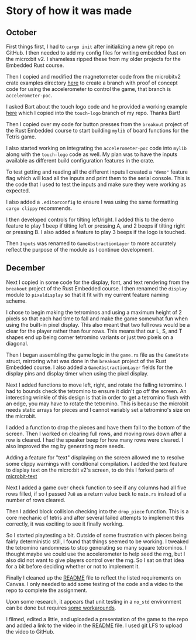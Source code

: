 # Story of how it was made

## October

First things first, I had to `cargo init` after initializing a new git repo on GitHub. I then needed to add my config files for writing embedded Rust on the micro:bit v2. I shameless ripped these from my older projects for the Embedded Rust course.

Then I copied and modified the magnetometer code from the microbitv2 crate examples directory [here](https://github.com/nrf-rs/microbit/tree/main/examples/magnetometer) to create a branch with proof of concept code for using the accelerometer to control the game, that branch is `accelerometer-poc`.

I asked Bart about the touch logo code and he provided a working example [here](https://github.com/pdx-cs-embedded-rust/mb2-touch) which I copied into the `touch-logo` branch of my repo. Thanks Bart!

Then I copied over my code for button presses from the `breakout` project of the Rust Embedded course to start building `mylib` of board functions for the Tetris game.

I also started working on integrating the `accelerometer-poc` code into `mylib` along with the `touch-logo` code as well. My plan was to have the inputs available as different build configuration features in the crate.

To test getting and reading all the different inputs I created a `"demo"` feature flag which will load all the inputs and print them to the serial console. This is the code that I used to test the inputs and make sure they were working as expected.

I also added a `.editorconfig` to ensure I was using the same formatting `cargo clippy` recommends.

I then developed controls for tilting left/right. I added this to the demo feature to play 1 beep if tilting left or pressing A, and 2 beeps if tilting right or pressing B. I also added a feature to play 3 beeps if the logo is touched.

Then `Inputs` was renamed to `GameAbstractionLayer` to more accurately reflect the purpose of the module as I continue development.

## December

Next I copied in some code for the display, font, and text rendering from the `breakout` project of the Rust Embedded course. I then renamed the `display` module to `pixeldisplay` so that it fit with my current feature naming scheme.

I chose to begin making the tetrominos and using a maximum height of 2 pixels so that each had time to fall and make the game somewhat fun when using the built-in pixel display. This also meant that two full rows would be a clear for the player rather than four rows. This means that our L, S, and T shapes end up being corner tetromino variants or just two pixels on a diagonal.

Then I began assembling the game logic in the `game.rs` file as the `GameState` struct, mirroring what was done in the `breakout` project of the Rust Embedded course. I also added a `GameAbstractionLayer` fields for the display pins and display timer when using the pixel display.

Next I added functions to move left, right, and rotate the falling tetromino. I had to bounds check the tetromino to ensure it didn't go off the screen. An interesting wrinkle of this design is that in order to get a tetromino flush with an edge, you may have to rotate the tetromino. This is because the microbit needs static arrays for pieces and I cannot variably set a tetromino's size on the microbit.

I added a function to drop the pieces and have them fall to the bottom of the screen. Then I worked on clearing full rows, and moving rows down after a row is cleared. I had the speaker beep for how many rows were cleared. I also improved the rng by generating more seeds.

Adding a feature for "text" displaying on the screen allowed me to resolve some clippy warnings with conditional compilation. I added the text feature to display text on the micro:bit v2's screen, to do this I forked parts of [microbit-text](https://github.com/mattheww/microbit-text/)

Next I added a game over check function to see if any columns had all five rows filled, if so I passed `7u8` as a return value back to `main.rs` instead of a number of rows cleared.

Then I added block collision checking into the `drop_piece` function. This is a core mechanic of tetris and after several failed attempts to implement this correctly, it was exciting to see it finally working.

So I started playtesting a bit. Outside of some frustration with pieces being fairly deterministic still, I found that things seemed to be working. I tweaked the tetromino randomness to stop generating so many square tetrominos. I thought maybe we could use the accelerometer to help seed the rng, but I also did not want to give players control over the rng. So I sat on that idea for a bit before deciding whether or not to implement it.

Finally I cleaned up the [README](README.md) file to reflect the listed requirements on Canvas. I only needed to add some testing of the code and a video to the repo to complete the assignment.

Upon some research, it appears that unit testing in a `no_std` environment can be done but requires [some workarounds](https://stackoverflow.com/questions/28185854/how-do-i-test-crates-with-no-std).

I filmed, edited a little, and uploaded a presentation of the game to the repo and added a link to the video in the [README](README.md) file. I used git LFS to upload the video to GitHub.
